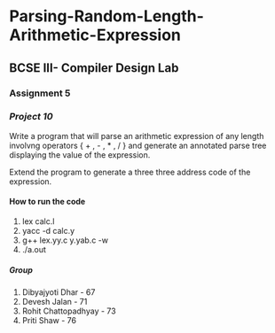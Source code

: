 # Parsing-Random-Length-Arithmetic-Expression

## BCSE III- Compiler Design Lab 
### Assignment 5
### *Project 10*
Write a program that will parse an arithmetic expression of any length involvng operators { + , - , * , / } and generate an annotated parse tree displaying the value of the expression.

Extend the program to generate a three three address code of the expression.

#### How to run the code 

1. lex calc.l
2. yacc -d calc.y
3. g++ lex.yy.c y.yab.c -w
4. ./a.out

##### Group
1. Dibyajyoti Dhar     - 67 
2. Devesh Jalan        - 71
3. Rohit Chattopadhyay - 73
4. Priti Shaw          - 76
